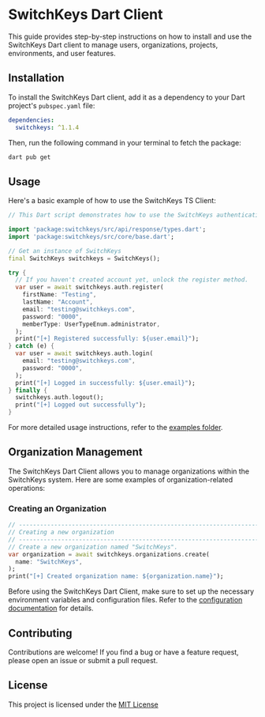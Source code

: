 # SwitchKeys Dart Client

This guide provides step-by-step instructions on how to install and use the SwitchKeys Dart client to manage users, organizations, projects, environments, and user features.

## Installation

To install the SwitchKeys Dart client, add it as a dependency to your Dart project's `pubspec.yaml` file:

```yaml
dependencies:
  switchkeys: ^1.1.4
```

Then, run the following command in your terminal to fetch the package:

```bash
dart pub get
```

## Usage

Here's a basic example of how to use the SwitchKeys TS Client:

```dart
// This Dart script demonstrates how to use the SwitchKeys authentication API.

import 'package:switchkeys/src/api/response/types.dart';
import 'package:switchkeys/src/core/base.dart';

// Get an instance of SwitchKeys
final SwitchKeys switchkeys = SwitchKeys();

try {
  // If you haven't created account yet, unlock the register method.
  var user = await switchkeys.auth.register(
    firstName: "Testing",
    lastName: "Account",
    email: "testing@switchkeys.com",
    password: "0000",
    memberType: UserTypeEnum.administrator,
  );
  print("[+] Registered successfully: ${user.email}");
} catch (e) {
  var user = await switchkeys.auth.login(
    email: "testing@switchkeys.com",
    password: "0000",
  );
  print("[+] Logged in successfully: ${user.email}");
} finally {
  switchkeys.auth.logout();
  print("[+] Logged out successfully");
}

```

For more detailed usage instructions, refer to the [examples folder](https://github.com/Mahmoud-Emad/Switchkeys/tree/development/clients/dart/switchkeys/lib/examples).

## Organization Management

The SwitchKeys Dart Client allows you to manage organizations within the SwitchKeys system. Here are some examples of organization-related operations:

### Creating an Organization

```dart
// ------------------------------------------------------------------------
// Creating a new organization
// ------------------------------------------------------------------------
// Create a new organization named "SwitchKeys".
var organization = await switchkeys.organizations.create(
  name: "SwitchKeys",
);
print("[+] Created organization name: ${organization.name}");

```

Before using the SwitchKeys Dart Client, make sure to set up the necessary environment variables and configuration files. Refer to the [configuration documentation](https://github.com/Mahmoud-Emad/Switchkeys/blob/development/clients/dart/switchkeys/docs/configuration.md) for details.

## Contributing

Contributions are welcome! If you find a bug or have a feature request, please open an issue or submit a pull request.

## License

This project is licensed under the [MIT License](https://github.com/Mahmoud-Emad/Switchkeys/blob/development/clients/dart/switchkeys/LICENSE)

